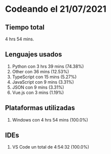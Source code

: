 # Codeando el 21/07/2021

## Tiempo total
4 hrs 54 mins.

## Lenguajes usados
1. Python con 3 hrs 39 mins (74.38%)
1. Other con 36 mins (12.53%)
1. TypeScript con 15 mins (5.27%)
1. JavaScript con 9 mins (3.31%)
1. JSON con 9 mins (3.31%)
1. Vue.js con 3 mins (1.19%)

## Plataformas utilizadas
1. Windows con 4 hrs 54 mins (100.0%)

## IDEs
1. VS Code un total de 4:54:32 (100.0%)
